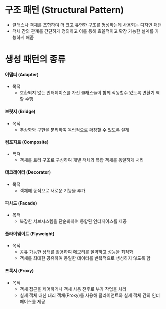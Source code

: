 # 구조 패턴 (Structural Pattern)

- 클래스나 객체를 조합하여 더 크고 유연한 구조를 형성하는데 사용되는 디자인 패턴
- 객체 간의 관계를 간단하게 정의하고 이를 통해 효율적이고 확장 가능한 설계를 가능하게 해줌

# 생성 패턴의 종류

#### 어댑터 (Adapter)

- 목적
  - 호환되지 않는 인터페이스를 가진 클래스들이 함께 작동할수 있도록 변환기 역할 수행

#### 브릿지 (Bridge)

- 목적
  - 추상화와 구현을 분리하여 독립적으로 확장할 수 있도록 설계

#### 컴포지트 (Composite)

- 목적
  - 객체를 트리 구조로 구성하여 개별 객체와 복합 객체를 동일하게 처리

#### 데코레이터 (Decorator)

- 목적
  - 객체에 동적으로 새로운 기능을 추가

#### 파사드 (Facade)

- 목적
  - 복잡한 서브시스템을 단순화하여 통합된 인터페이스를 제공

#### 플라이웨이트 (Flyweight)

- 목적
  - 공유 가능한 상태를 활용하여 메모리를 절약하고 성능을 최적화
  - 객체를 최대한 공유하여 동일한 데이터를 반복적으로 생성하지 않도록 함

#### 프록시 (Proxy)

- 목적
  - 객체 접근을 제어하거나 객체 사용 전후로 부가 작업을 처리
  - 실제 객체 대신 대리 객체(Proxy)를 사용해 클라이언트와 실제 객체 간의 인터페이스를 제공
